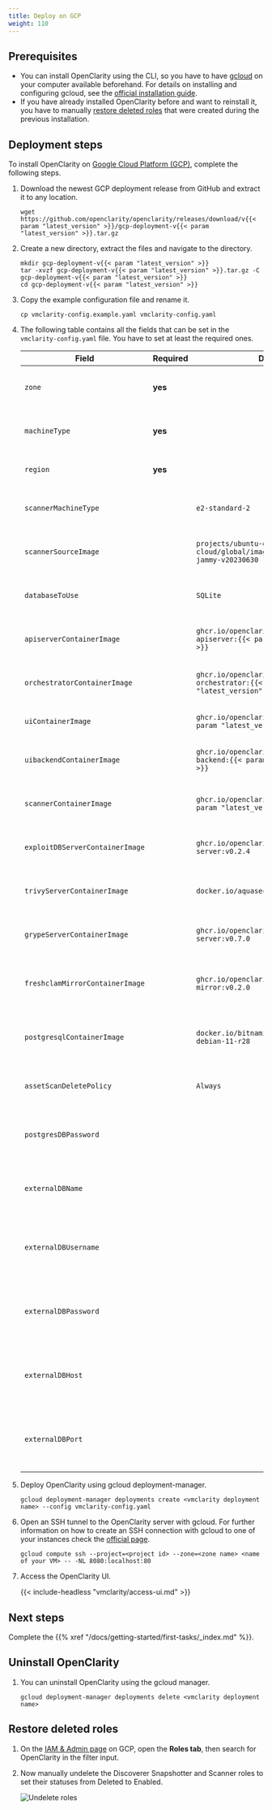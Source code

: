 ```yaml
---
title: Deploy on GCP
weight: 110
---
```


## Prerequisites

* You can install OpenClarity using the CLI, so you have to have [gcloud](https://cloud.google.com/sdk/gcloud) on your
computer available beforehand. For details on installing and configuring gcloud, see the [official installation guide](https://cloud.google.com/sdk/docs/install).
* If you have already installed OpenClarity before and want to reinstall it, you have to manually [restore deleted roles](#restore-deleted-roles) that were created during the previous installation.

## Deployment steps

To install OpenClarity on [Google Cloud Platform (GCP)](https://cloud.google.com), complete the following steps.

1. Download the newest GCP deployment release from GitHub and extract it to any location.

    ```shell
    wget https://github.com/openclarity/openclarity/releases/download/v{{< param "latest_version" >}}/gcp-deployment-v{{< param "latest_version" >}}.tar.gz
    ```

1. Create a new directory, extract the files and navigate to the directory.

    ```shell
    mkdir gcp-deployment-v{{< param "latest_version" >}}
    tar -xvzf gcp-deployment-v{{< param "latest_version" >}}.tar.gz -C gcp-deployment-v{{< param "latest_version" >}}
    cd gcp-deployment-v{{< param "latest_version" >}}
    ```

1. Copy the example configuration file and rename it.

    ```shell
    cp vmclarity-config.example.yaml vmclarity-config.yaml
    ```

1. The following table contains all the fields that can be set in the `vmclarity-config.yaml` file. You have to set at
   least the required ones.

   | Field                           | Required | Default                                                                     | Description                                                                         |
   |---------------------------------|----------|-----------------------------------------------------------------------------|-------------------------------------------------------------------------------------|
   | `zone`                          | **yes**  |                                                                             | The Zone to locate the OpenClarity server.                                            |
   | `machineType`                   | **yes**  |                                                                             | The machine type for the OpenClarity server.                                          |
   | `region`                        | **yes**  |                                                                             | The region to locate OpenClarity.                                                     |
   | `scannerMachineType`            |          | `e2-standard-2`                                                             | Machine type to use for the Scanner instances.                                      |
   | `scannerSourceImage`            |          | `projects/ubuntu-os-cloud/global/images/ubuntu-2204-jammy-v20230630`        | Source image to use for the Scanner instances.                                      |
   | `databaseToUse`                 |          | `SQLite`                                                                    | The database that OpenClarity should use.                                             |
   | `apiserverContainerImage`       |          | `ghcr.io/openclarity/vmclarity-apiserver:{{< param "latest_version" >}}`    | The container image to use for the apiserver.                                       |
   | `orchestratorContainerImage`    |          | `ghcr.io/openclarity/vmclarity-orchestrator:{{< param "latest_version" >}}` | The container image to use for the orchestrator.                                    |
   | `uiContainerImage`              |          | `ghcr.io/openclarity/vmclarity-ui:{{< param "latest_version" >}}`           | The container image to use for the ui.                                              |
   | `uibackendContainerImage`       |          | `ghcr.io/openclarity/vmclarity-ui-backend:{{< param "latest_version" >}}`   | The container image to use for the uibackend.                                       |
   | `scannerContainerImage`         |          | `ghcr.io/openclarity/vmclarity-cli:{{< param "latest_version" >}}`          | The container image to use for the scanner.                                         |
   | `exploitDBServerContainerImage` |          | `ghcr.io/openclarity/exploit-db-server:v0.2.4`                              | The container image to use for the exploit db server.                               |
   | `trivyServerContainerImage`     |          | `docker.io/aquasec/trivy:0.41.0`                                            | The container image to use for the trivy server.                                    |
   | `grypeServerContainerImage`     |          | `ghcr.io/openclarity/grype-server:v0.7.0`                                   | The container image to use for the grype server.                                    |
   | `freshclamMirrorContainerImage` |          | `ghcr.io/openclarity/freshclam-mirror:v0.2.0`                               | The container image to use for the fresh clam mirror server.                        |
   | `postgresqlContainerImage`      |          | `docker.io/bitnami/postgresql:12.14.0-debian-11-r28`                        | The container image to use for the postgresql server.                               |
   | `assetScanDeletePolicy`         |          | `Always`                                                                    | When asset scans should be cleaned up after scanning.                               |
   | `postgresDBPassword`            |          |                                                                             | Postgres DB password. Only required if DatabaseToUse is Postgresql.                 |
   | `externalDBName`                |          |                                                                             | DB to use in the external DB. Only required if DatabaseToUse is External.           |
   | `externalDBUsername`            |          |                                                                             | Username for the external DB. Only required if the DatabaseToUse is External.       |
   | `externalDBPassword`            |          |                                                                             | Password for the external DB. Only required if the DatabaseToUse is External.       |
   | `externalDBHost`                |          |                                                                             | Hostname or IP for the external DB. Only required if the DatabaseToUse is External. |
   | `externalDBPort`                |          |                                                                             | Port for the external DB. Only required if the DatabaseToUse is External.           |

1. Deploy OpenClarity using gcloud deployment-manager.

   ```shell
   gcloud deployment-manager deployments create <vmclarity deployment name> --config vmclarity-config.yaml
   ```

1. Open an SSH tunnel to the OpenClarity server with gcloud. For further information on how to create an SSH connection
   with gcloud to one of your instances check the [official page](https://cloud.google.com/compute/docs/connect/standard-ssh#gcloud).

   ```shell
   gcloud compute ssh --project=<project id> --zone=<zone name> <name of your VM> -- -NL 8080:localhost:80
   ```

1. Access the OpenClarity UI.

    {{< include-headless "vmclarity/access-ui.md" >}}

## Next steps

Complete the {{% xref "/docs/getting-started/first-tasks/_index.md" %}}.

## Uninstall OpenClarity

1. You can uninstall OpenClarity using the gcloud manager.

   ```shell
   gcloud deployment-manager deployments delete <vmclarity deployment name>
   ```

## Restore deleted roles

1. On the [IAM & Admin page](https://console.cloud.google.com/iam-admin/roles) on GCP, open the **Roles tab**, then search for OpenClarity in the filter input.

1. Now manually undelete the Discoverer Snapshotter and Scanner roles to set their statuses from Deleted to Enabled.

   ![Undelete roles](/img/vmclarity-gcp-undelete-roles.png)
